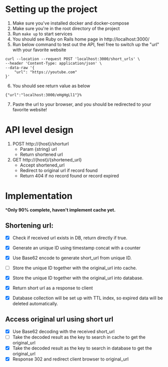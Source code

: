 # Setting up the project

1. Make sure you've installed docker and docker-compose
2. Make sure you're in the root directory of the project
3. Run `make up` to start services
4. You should see Ruby on Rails home page in http://localhost:3000/
5. Run below command to test out the API, feel free to switch up the "url" with your favorite website
```
curl --location --request POST 'localhost:3000/short_urls' \
--header 'Content-Type: application/json' \
--data-raw '{
    "url": "https://youtube.com"
}'
```
6. You should see return value as below
```
{"url":"localhost:3000/eHgHgLl1"}%
```
7. Paste the url to your browser, and you should be redirected to your favorite website!


# API level design 
1. POST http://{host}/shorturl
    - Param {string} url
    - Return shortened url
2. GET http://{host}/{shortened_url}
    - Accept shortened_url
    - Redirect to original url if record found
    - Return 404 if no record found or record expired


# Implementation 
***Only 90% complete, haven't implement cache yet.**
## Shortening url:
- [x] Check if received url exists in DB, return directly if true.
- [x] Generate an unique ID using timestamp concat with a counter
- [x] Use Base62 encode to generate short_url from unique ID.
- [ ] Store the unique ID together with the original_url into cache.
- [x] Store the unique ID together with the original_url into database.
- [x] Return short url as a response to client
- [x] Database collection will be set up with TTL index, so expired data will be deleted automatically.


## Access original url using short url
- [x] Use Base62 decoding with the received short_url
- [ ] Take the decoded result as the key to search in cache to get the original_url
- [x] Take the decoded result as the key to search in database to get the original_url
- [x] Response 302 and redirect client browser to original_url
